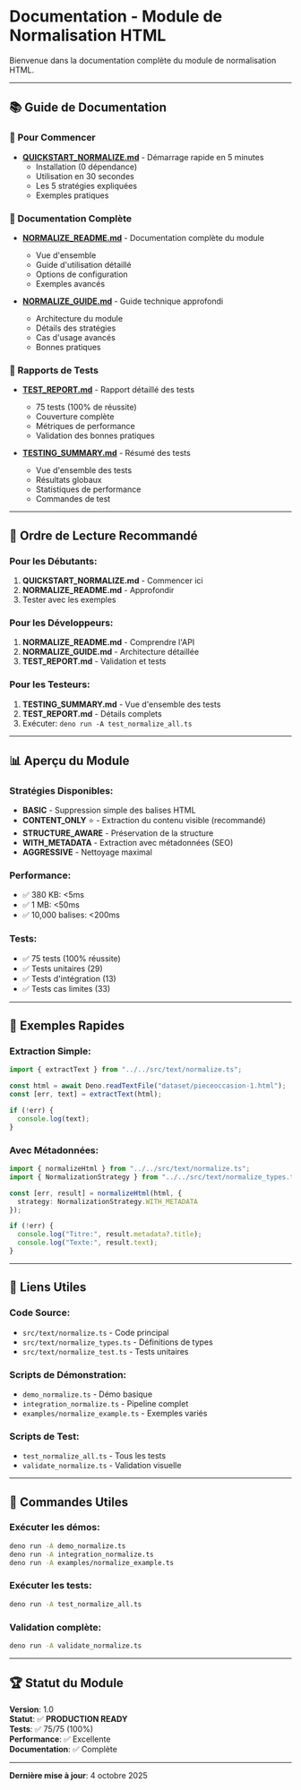 # Documentation - Module de Normalisation HTML

Bienvenue dans la documentation complète du module de normalisation HTML.

---

## 📚 Guide de Documentation

### 🚀 Pour Commencer
- **[QUICKSTART_NORMALIZE.md](./QUICKSTART_NORMALIZE.md)** - Démarrage rapide en 5 minutes
  - Installation (0 dépendance)
  - Utilisation en 30 secondes
  - Les 5 stratégies expliquées
  - Exemples pratiques

### 📖 Documentation Complète
- **[NORMALIZE_README.md](./NORMALIZE_README.md)** - Documentation complète du module
  - Vue d'ensemble
  - Guide d'utilisation détaillé
  - Options de configuration
  - Exemples avancés

- **[NORMALIZE_GUIDE.md](./NORMALIZE_GUIDE.md)** - Guide technique approfondi
  - Architecture du module
  - Détails des stratégies
  - Cas d'usage avancés
  - Bonnes pratiques

### 🧪 Rapports de Tests
- **[TEST_REPORT.md](./TEST_REPORT.md)** - Rapport détaillé des tests
  - 75 tests (100% de réussite)
  - Couverture complète
  - Métriques de performance
  - Validation des bonnes pratiques

- **[TESTING_SUMMARY.md](./TESTING_SUMMARY.md)** - Résumé des tests
  - Vue d'ensemble des tests
  - Résultats globaux
  - Statistiques de performance
  - Commandes de test

---

## 🎯 Ordre de Lecture Recommandé

### Pour les Débutants:
1. **QUICKSTART_NORMALIZE.md** - Commencer ici
2. **NORMALIZE_README.md** - Approfondir
3. Tester avec les exemples

### Pour les Développeurs:
1. **NORMALIZE_README.md** - Comprendre l'API
2. **NORMALIZE_GUIDE.md** - Architecture détaillée
3. **TEST_REPORT.md** - Validation et tests

### Pour les Testeurs:
1. **TESTING_SUMMARY.md** - Vue d'ensemble des tests
2. **TEST_REPORT.md** - Détails complets
3. Exécuter: `deno run -A test_normalize_all.ts`

---

## 📊 Aperçu du Module

### Stratégies Disponibles:
- **BASIC** - Suppression simple des balises HTML
- **CONTENT_ONLY** ⭐ - Extraction du contenu visible (recommandé)
- **STRUCTURE_AWARE** - Préservation de la structure
- **WITH_METADATA** - Extraction avec métadonnées (SEO)
- **AGGRESSIVE** - Nettoyage maximal

### Performance:
- ✅ 380 KB: <5ms
- ✅ 1 MB: <50ms
- ✅ 10,000 balises: <200ms

### Tests:
- ✅ 75 tests (100% réussite)
- ✅ Tests unitaires (29)
- ✅ Tests d'intégration (13)
- ✅ Tests cas limites (33)

---

## 🚀 Exemples Rapides

### Extraction Simple:
```typescript
import { extractText } from "../../src/text/normalize.ts";

const html = await Deno.readTextFile("dataset/pieceoccasion-1.html");
const [err, text] = extractText(html);

if (!err) {
  console.log(text);
}
```

### Avec Métadonnées:
```typescript
import { normalizeHtml } from "../../src/text/normalize.ts";
import { NormalizationStrategy } from "../../src/text/normalize_types.ts";

const [err, result] = normalizeHtml(html, {
  strategy: NormalizationStrategy.WITH_METADATA
});

if (!err) {
  console.log("Titre:", result.metadata?.title);
  console.log("Texte:", result.text);
}
```

---

## 🔗 Liens Utiles

### Code Source:
- `src/text/normalize.ts` - Code principal
- `src/text/normalize_types.ts` - Définitions de types
- `src/text/normalize_test.ts` - Tests unitaires

### Scripts de Démonstration:
- `demo_normalize.ts` - Démo basique
- `integration_normalize.ts` - Pipeline complet
- `examples/normalize_example.ts` - Exemples variés

### Scripts de Test:
- `test_normalize_all.ts` - Tous les tests
- `validate_normalize.ts` - Validation visuelle

---

## 📝 Commandes Utiles

### Exécuter les démos:
```bash
deno run -A demo_normalize.ts
deno run -A integration_normalize.ts
deno run -A examples/normalize_example.ts
```

### Exécuter les tests:
```bash
deno run -A test_normalize_all.ts
```

### Validation complète:
```bash
deno run -A validate_normalize.ts
```

---

## 🏆 Statut du Module

**Version**: 1.0  
**Statut**: ✅ **PRODUCTION READY**  
**Tests**: ✅ 75/75 (100%)  
**Performance**: ✅ Excellente  
**Documentation**: ✅ Complète  

---

**Dernière mise à jour**: 4 octobre 2025

